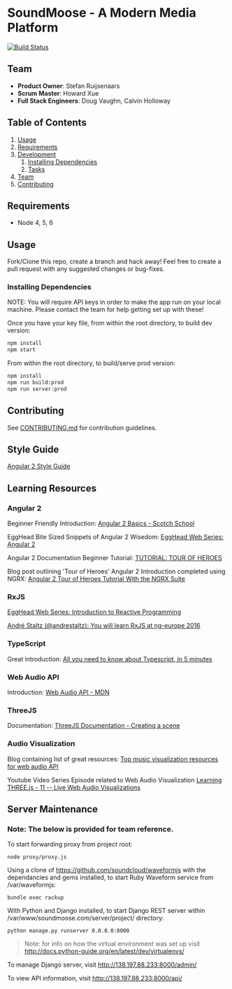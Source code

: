 # SoundMoose - A Modern Media Platform

[![Build Status](https://travis-ci.org/hrr20-over9000/SoundMoose.svg?branch=master)](https://travis-ci.org/hrr20-over9000/SoundMoose)

## Team

  - __Product Owner__: Stefan Ruijsenaars
  - __Scrum Master__: Howard Xue
  - __Full Stack Engineers__: Doug Vaughn, Calvin Holloway

## Table of Contents

1. [Usage](#Usage)
1. [Requirements](#requirements)
1. [Development](#development)
    1. [Installing Dependencies](#installing-dependencies)
    1. [Tasks](#tasks)
1. [Team](#team)
1. [Contributing](#contributing)

## Requirements

- Node 4, 5, 6

## Usage

Fork/Clone this repo, create a branch and hack away! Feel free to create a pull request with any suggested changes or bug-fixes.

### Installing Dependencies

NOTE: You will require API keys in order to make the app run on your local machine. Please contact the team for help getting set up with these!

Once you have your key file, from within the root directory, to build dev version:

```sh
npm install
npm start
```

From within the root directory, to build/serve prod version:

```sh
npm install
npm run build:prod
npm run server:prod
```


## Contributing

See [CONTRIBUTING.md](CONTRIBUTING.md) for contribution guidelines.

## Style Guide

[Angular 2 Style Guide](https://angular.io/docs/ts/latest/guide/style-guide.html#!#naming)

## Learning Resources

### Angular 2

Beginner Friendly Introduction:
[Angular 2 Basics - Scotch School](https://school.scotch.io/getting-started-with-angular-2/angular-2-basics)

EggHead Bite Sized Snippets of Angular 2 Wisedom:
[EggHead Web Series: Angular 2](https://egghead.io/courses/introduction-to-reactive-programming)

Angular 2 Documentation Beginner Tutorial:
[TUTORIAL: TOUR OF HEROES](https://angular.io/docs/ts/latest/tutorial/)

Blog post outlining 'Tour of Heroes' Angular 2 Introduction completed using NGRX:
[Angular 2 Tour of Heroes Tutorial With the NGRX Suite](http://bodiddlie.github.io/ng-2-toh-with-ngrx-suite/)

### RxJS

[EggHead Web Series: Introduction to Reactive Programming](https://egghead.io/technologies/angular2)

[André Staltz (@andrestaltz): You will learn RxJS at ng-europe 2016](https://www.youtube.com/watch?v=uQ1zhJHclvs)

### TypeScript
Great introduction:
[All you need to know about Typescript, in 5 minutes](https://learnxinyminutes.com/docs/typescript/)

### Web Audio API
Introduction:
[Web Audio API - MDN](https://developer.mozilla.org/en-US/docs/Web/API/Web_Audio_API)


### ThreeJS
Documentation:
[ThreeJS Documentation - Creating a scene](https://threejs.org/docs/index.html#Manual/Introduction/Creating_a_scene)

### Audio Visualization
Blog containing list of great resources:
[Top music visualization resources for web audio API](https://blog.prototypr.io/get-started-with-the-web-audio-api-for-music-visualization-b6f594416a16#.3lixyt4ra)

Youtube Video Series Episode related to Web Audio Visualization
[Learning THREE.js - 11 -- Live Web Audio Visualizations](https://www.youtube.com/watch?v=tdtaihSNfMY)


## Server Maintenance
### Note: The below is provided for team reference.

To start forwarding proxy from project root:
```
node proxy/proxy.js
```

Using a clone of https://github.com/soundcloud/waveformjs with the dependancies and gems installed, to start Ruby Waveform service from /var/waveformjs:
```
bundle exec rackup
```

With Python and Django installed, to start Django REST server within /var/www/soundmoose.com/server/project/ directory:
```
python manage.py runserver 0.0.0.0:8000
```
> Note: for info on how the virtual environment was set up visit http://docs.python-guide.org/en/latest/dev/virtualenvs/

To manage Django server, visit http://138.197.88.233:8000/admin/

To view API information, visit http://138.197.88.233:8000/api/
